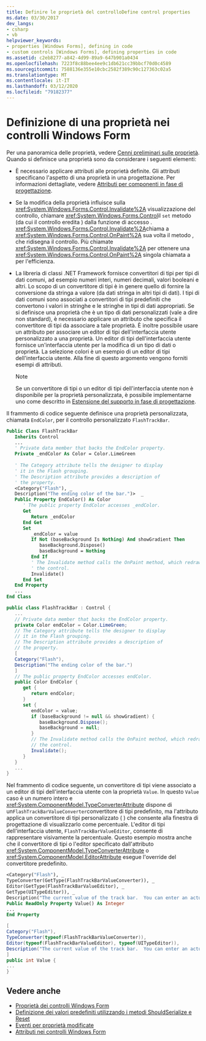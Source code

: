 ```yaml
---
title: Definire le proprietà del controlloDefine control properties
ms.date: 03/30/2017
dev_langs:
- csharp
- vb
helpviewer_keywords:
- properties [Windows Forms], defining in code
- custom controls [Windows Forms], defining properties in code
ms.assetid: c2eb8277-a842-4d99-89a9-647b901a0434
ms.openlocfilehash: 7223f8c88bee4ee9c1db621cc39bbcf70d0c4589
ms.sourcegitcommit: 7588136e355e10cbc2582f389c90c127363c02a5
ms.translationtype: MT
ms.contentlocale: it-IT
ms.lasthandoff: 03/12/2020
ms.locfileid: "79182377"
---
```

# <a name="defining-a-property-in-windows-forms-controls"></a>Definizione di una proprietà nei controlli Windows Form
Per una panoramica delle proprietà, vedere [Cenni preliminari sulle proprietà](https://docs.microsoft.com/previous-versions/visualstudio/visual-studio-2013/65zdfbdt(v=vs.120)). Quando si definisce una proprietà sono da considerare i seguenti elementi:  
  
- È necessario applicare attributi alle proprietà definite. Gli attributi specificano l'aspetto di una proprietà in una progettazione. Per informazioni dettagliate, vedere [Attributi per componenti in fase di progettazione](https://docs.microsoft.com/previous-versions/visualstudio/visual-studio-2013/tk67c2t8(v=vs.120)).  
  
- Se la modifica della proprietà influisce sulla <xref:System.Windows.Forms.Control.Invalidate%2A> visualizzazione del controllo, chiamare <xref:System.Windows.Forms.Control>il `set` metodo (da cui il controllo eredita ) dalla funzione di accesso . <xref:System.Windows.Forms.Control.Invalidate%2A>chiama a <xref:System.Windows.Forms.Control.OnPaint%2A> sua volta il metodo , che ridisegna il controllo. Più chiamate <xref:System.Windows.Forms.Control.Invalidate%2A> per ottenere una <xref:System.Windows.Forms.Control.OnPaint%2A> singola chiamata a per l'efficienza.  
  
- La libreria di classi .NET Framework fornisce convertitori di tipi per tipi di dati comuni, ad esempio numeri interi, numeri decimali, valori booleani e altri. Lo scopo di un convertitore di tipi è in genere quello di fornire la conversione da stringa a valore (da dati stringa in altri tipi di dati). I tipi di dati comuni sono associati a convertitori di tipi predefiniti che convertono i valori in stringhe e le stringhe in tipi di dati appropriati. Se si definisce una proprietà che è un tipo di dati personalizzati (vale a dire non standard), è necessario applicare un attributo che specifica il convertitore di tipi da associare a tale proprietà. È inoltre possibile usare un attributo per associare un editor di tipi dell'interfaccia utente personalizzato a una proprietà. Un editor di tipi dell'interfaccia utente fornisce un'interfaccia utente per la modifica di un tipo di dati o proprietà. La selezione colori è un esempio di un editor di tipi dell'interfaccia utente. Alla fine di questo argomento vengono forniti esempi di attributi.  
  
    > [!NOTE]
    > Se un convertitore di tipi o un editor di tipi dell'interfaccia utente non è disponibile per la proprietà personalizzata, è possibile implementarne uno come descritto in [Estensione del supporto in fase di progettazione](https://docs.microsoft.com/previous-versions/visualstudio/visual-studio-2013/37899azc(v=vs.120)).  
  
 Il frammento di codice seguente definisce una proprietà personalizzata, chiamata `EndColor`, per il controllo personalizzato `FlashTrackBar`.  
  
```vb  
Public Class FlashTrackBar  
   Inherits Control  
   ...  
   ' Private data member that backs the EndColor property.  
   Private _endColor As Color = Color.LimeGreen  
  
   ' The Category attribute tells the designer to display  
   ' it in the Flash grouping.
   ' The Description attribute provides a description of  
   ' the property.
   <Category("Flash"), _  
   Description("The ending color of the bar.")>  _  
   Public Property EndColor() As Color  
      ' The public property EndColor accesses _endColor.  
      Get  
         Return _endColor  
      End Get  
      Set  
         _endColor = value  
         If Not (baseBackground Is Nothing) And showGradient Then  
            baseBackground.Dispose()  
            baseBackground = Nothing  
         End If  
         ' The Invalidate method calls the OnPaint method, which redraws
         ' the control.  
         Invalidate()  
      End Set  
   End Property  
   ...  
End Class  
```  
  
```csharp  
public class FlashTrackBar : Control {  
   ...  
   // Private data member that backs the EndColor property.  
   private Color endColor = Color.LimeGreen;  
   // The Category attribute tells the designer to display  
   // it in the Flash grouping.
   // The Description attribute provides a description of  
   // the property.
   [  
   Category("Flash"),  
   Description("The ending color of the bar.")  
   ]  
   // The public property EndColor accesses endColor.  
   public Color EndColor {  
      get {  
         return endColor;  
      }  
      set {  
         endColor = value;  
         if (baseBackground != null && showGradient) {  
            baseBackground.Dispose();  
            baseBackground = null;  
         }  
         // The Invalidate method calls the OnPaint method, which redraws
         // the control.  
         Invalidate();  
      }  
   }  
   ...  
}  
```  
  
 Nel frammento di codice seguente, un convertitore di tipi viene associato a un editor di tipi dell'interfaccia utente con la proprietà `Value`. In questo `Value` caso è un numero intero e <xref:System.ComponentModel.TypeConverterAttribute> dispone di un`FlashTrackBarValueConverter`convertitore di tipi predefinito, ma l'attributo applica un convertitore di tipi personalizzato ( ) che consente alla finestra di progettazione di visualizzarlo come percentuale. L'editor di tipi dell'interfaccia utente, `FlashTrackBarValueEditor`, consente di rappresentare visivamente la percentuale. Questo esempio mostra anche che il convertitore di tipi o l'editor specificato dall'attributo <xref:System.ComponentModel.TypeConverterAttribute> o <xref:System.ComponentModel.EditorAttribute> esegue l'override del convertitore predefinito.  
  
```vb  
<Category("Flash"), _  
TypeConverter(GetType(FlashTrackBarValueConverter)), _  
Editor(GetType(FlashTrackBarValueEditor), _  
GetType(UITypeEditor)), _  
Description("The current value of the track bar.  You can enter an actual value or a percentage.")>  _  
Public ReadOnly Property Value() As Integer  
...  
End Property  
```  
  
```csharp  
[  
Category("Flash"),
TypeConverter(typeof(FlashTrackBarValueConverter)),  
Editor(typeof(FlashTrackBarValueEditor), typeof(UITypeEditor)),  
Description("The current value of the track bar.  You can enter an actual value or a percentage.")  
]  
public int Value {  
...  
}  
```  
  
## <a name="see-also"></a>Vedere anche

- [Proprietà dei controlli Windows Form](properties-in-windows-forms-controls.md)
- [Definizione dei valori predefiniti utilizzando i metodi ShouldSerialize e Reset](defining-default-values-with-the-shouldserialize-and-reset-methods.md)
- [Eventi per proprietà modificate](property-changed-events.md)
- [Attributi nei controlli Windows Form](attributes-in-windows-forms-controls.md)
